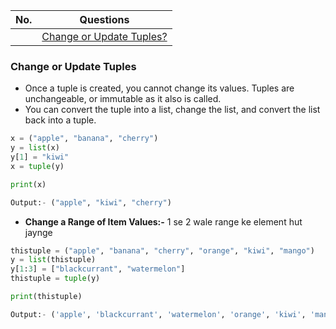 |  No.  | Questions                                            |
| :---: | ---------------------------------------------------- |
|       | [Change or Update Tuples?](#change-or-update-tuples) |

### **Change or Update Tuples**
* Once a tuple is created, you cannot change its values. Tuples are unchangeable, or immutable as it also is called.
* You can convert the tuple into a list, change the list, and convert the list back into a tuple.
```python
x = ("apple", "banana", "cherry")
y = list(x)
y[1] = "kiwi"
x = tuple(y)

print(x)

Output:- ("apple", "kiwi", "cherry")
```
* **Change a Range of Item Values:-** 1 se 2 wale range ke element hut jaynge
```python
thistuple = ("apple", "banana", "cherry", "orange", "kiwi", "mango")
y = list(thistuple)
y[1:3] = ["blackcurrant", "watermelon"]
thistuple = tuple(y)

print(thistuple)

Output:- ('apple', 'blackcurrant', 'watermelon', 'orange', 'kiwi', 'mango'))
```